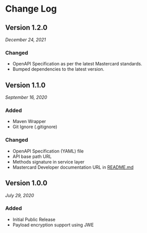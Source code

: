 # Change Log

## Version 1.2.0
_December 24, 2021_

### Changed
* OpenAPI Specification as per the latest Mastercard standards.
* Bumped dependencies to the latest version.

## Version 1.1.0
_September 16, 2020_

### Added
* Maven Wrapper
* Git Ignore (.gitignore)

### Changed
* OpenAPI Specification (YAML) file
* API base path URL
* Methods signature in service layer
* Mastercard Developer documentation URL in [README.md](https://github.com/Mastercard/loyalty-user-management-reference/blob/master/README.md)

## Version 1.0.0
_July 29, 2020_

### Added
* Initial Public Release
* Payload encryption support using JWE

